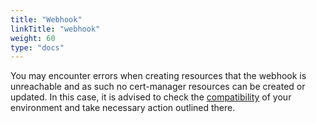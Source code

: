 ```yaml
---
title: "Webhook"
linkTitle: "webhook"
weight: 60
type: "docs"
---
```


You may encounter errors when creating resources that the webhook is unreachable
and as such no cert-manager resources can be created or updated. In this case,
it is advised to check the
[compatibility](../../installation/compatibility/index.html) of
your environment and take necessary action outlined there.
